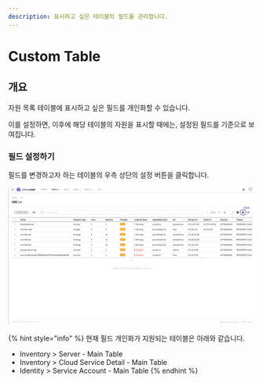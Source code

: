 ```yaml
---
description: 표시하고 싶은 테이블의 필드를 관리합니다.
---
```


# Custom Table

## 개요

자원 목록 테이블에 표시하고 싶은 필드를 개인화할 수 있습니다. 

이를 설정하면, 이후에 해당 테이블의 자원을 표시할 때에는, 설정된 필드를 기준으로 보여집니다.

### 필드 설정하기

필드를 변경하고자 하는 테이블의 우측 상단의 설정 버튼을 클릭합니다. 

![](../.gitbook/assets/01_server_page.png)

{% hint style="info" %}
현재 필드 개인화가 지원되는 테이블은 아래와 같습니다.

* Inventory &gt; Server - Main Table
* Inventory &gt; Cloud Service Detail - Main Table 
* Identity &gt; Service Account - Main Table
{% endhint %}

